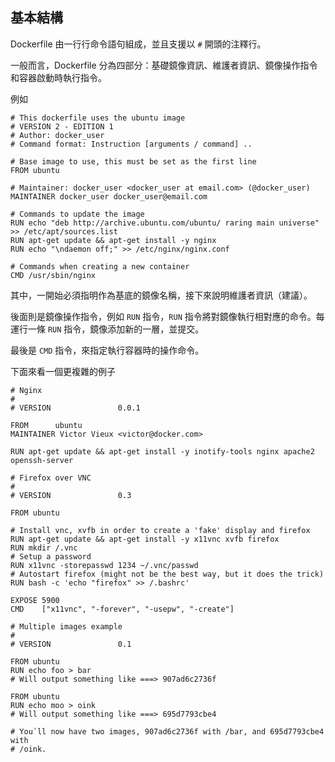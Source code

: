 ## 基本結構
Dockerfile 由一行行命令語句組成，並且支援以 `#` 開頭的注釋行。

一般而言，Dockerfile 分為四部分：基礎鏡像資訊、維護者資訊、鏡像操作指令和容器啟動時執行指令。

例如
```
# This dockerfile uses the ubuntu image
# VERSION 2 - EDITION 1
# Author: docker_user
# Command format: Instruction [arguments / command] ..

# Base image to use, this must be set as the first line
FROM ubuntu

# Maintainer: docker_user <docker_user at email.com> (@docker_user)
MAINTAINER docker_user docker_user@email.com

# Commands to update the image
RUN echo "deb http://archive.ubuntu.com/ubuntu/ raring main universe" >> /etc/apt/sources.list
RUN apt-get update && apt-get install -y nginx
RUN echo "\ndaemon off;" >> /etc/nginx/nginx.conf

# Commands when creating a new container
CMD /usr/sbin/nginx
```

其中，一開始必須指明作為基底的鏡像名稱，接下來說明維護者資訊（建議）。

後面則是鏡像操作指令，例如 `RUN` 指令，`RUN` 指令將對鏡像執行相對應的命令。每運行一條 `RUN` 指令，鏡像添加新的一層，並提交。

最後是 `CMD` 指令，來指定執行容器時的操作命令。

下面來看一個更複雜的例子
```
# Nginx
#
# VERSION               0.0.1

FROM      ubuntu
MAINTAINER Victor Vieux <victor@docker.com>

RUN apt-get update && apt-get install -y inotify-tools nginx apache2 openssh-server

# Firefox over VNC
#
# VERSION               0.3

FROM ubuntu

# Install vnc, xvfb in order to create a 'fake' display and firefox
RUN apt-get update && apt-get install -y x11vnc xvfb firefox
RUN mkdir /.vnc
# Setup a password
RUN x11vnc -storepasswd 1234 ~/.vnc/passwd
# Autostart firefox (might not be the best way, but it does the trick)
RUN bash -c 'echo "firefox" >> /.bashrc'

EXPOSE 5900
CMD    ["x11vnc", "-forever", "-usepw", "-create"]

# Multiple images example
#
# VERSION               0.1

FROM ubuntu
RUN echo foo > bar
# Will output something like ===> 907ad6c2736f

FROM ubuntu
RUN echo moo > oink
# Will output something like ===> 695d7793cbe4

# You᾿ll now have two images, 907ad6c2736f with /bar, and 695d7793cbe4 with
# /oink.
```
